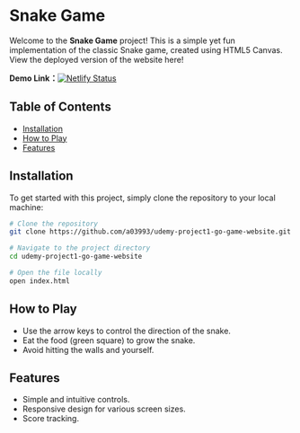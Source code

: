 # Snake Game

Welcome to the **Snake Game** project! This is a simple yet fun implementation of the classic Snake game, created using HTML5 Canvas.
View the deployed version of the website here!

**Demo Link：**[![Netlify Status](https://api.netlify.com/api/v1/badges/76ac300f-74cd-47ec-a33b-846ecab363f0/deploy-status)](https://snake-game-2024.netlify.app/)


## Table of Contents

- [Installation](#installation)
- [How to Play](#how-to-play)
- [Features](#features)

## Installation

To get started with this project, simply clone the repository to your local machine:

```bash
# Clone the repository
git clone https://github.com/a03993/udemy-project1-go-game-website.git

# Navigate to the project directory
cd udemy-project1-go-game-website

# Open the file locally
open index.html
```

## How to Play

- Use the arrow keys to control the direction of the snake.
- Eat the food (green square) to grow the snake.
- Avoid hitting the walls and yourself.

## Features

- Simple and intuitive controls.
- Responsive design for various screen sizes.
- Score tracking.
